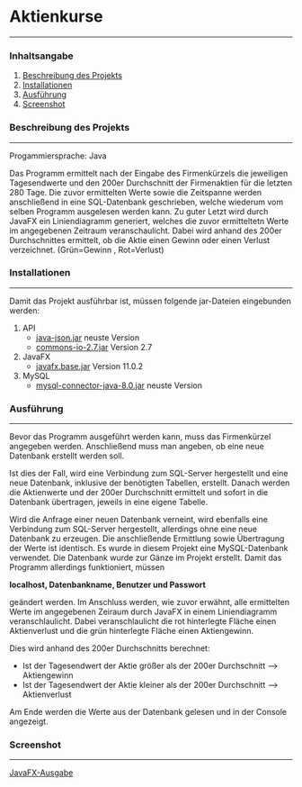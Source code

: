 # Aktienkurse
***
### Inhaltsangabe
1. [Beschreibung des Projekts](#beschreibungdesprojekts)
2. [Installationen](#installationen)
3. [Ausführung](#ausführung)
4. [Screenshot](#screenshot)

### Beschreibung des Projekts
***
Progammiersprache: Java

Das Programm ermittelt nach der Eingabe des Firmenkürzels die jeweiligen Tagesendwerte und den 200er Durchschnitt der Firmenaktien für die letzten 280 Tage. 
Die zuvor ermittelten Werte sowie die Zeitspanne werden anschließend in eine SQL-Datenbank geschrieben, welche wiederum vom selben Programm ausgelesen werden kann.
Zu guter Letzt wird durch JavaFX ein Liniendiagramm generiert, welches die zuvor ermitteltetn Werte im angegebenen Zeitraum veranschaulicht.
Dabei wird anhand des 200er Durchschnittes ermittelt, ob die Aktie einen Gewinn oder einen Verlust verzeichnet. (Grün=Gewinn , Rot=Verlust) 

### Installationen
***
Damit das Projekt ausführbar ist, müssen folgende jar-Dateien eingebunden werden:
1. API
    * [java-json.jar](https://jar-download.com/artifacts/org.json) neuste Version
    * [commons-io-2.7.jar](http://commons.apache.org/proper/commons-io/) Version 2.7
2. JavaFX
    * [javafx.base.jar](https://gluonhq.com/products/javafx/) Version 11.0.2
3. MySQL
    * [mysql-connector-java-8.0.jar](https://dev.mysql.com/downloads/windows/installer/8.0.html) neuste Version

### Ausführung
***
Bevor das Programm ausgeführt werden kann, muss das Firmenkürzel angegeben werden. Anschließend muss man angeben, ob eine neue Datenbank erstellt werden soll.

Ist dies der Fall, wird eine Verbindung zum SQL-Server hergestellt und eine neue Datenbank, inklusive der benötigten Tabellen, erstellt. Danach werden die Aktienwerte 
und der 200er Durchschnitt ermittelt und sofort in die Datenbank übertragen, jeweils in eine eigene Tabelle.

Wird die Anfrage einer neuen Datenbank verneint, wird ebenfalls eine Verbindung zum SQL-Server hergestellt, allerdings ohne eine neue Datenbank zu erzeugen. Die anschließende 
Ermittlung sowie Übertragung der Werte ist identisch. Es wurde in diesem Projekt eine MySQL-Datenbank verwendet. Die Datenbank wurde zur Gänze im Projekt erstellt. 
Damit das Programm allerdings funktioniert, müssen 

**localhost, Datenbankname, Benutzer und Passwort**

geändert werden.
Im Anschluss werden, wie zuvor erwähnt, alle ermittelten Werte im angegebenen Zeiraum durch JavaFX in einem Liniendiagramm veranschlaulicht. Dabei veranschlaulicht die rot
hinterlegte Fläche einen Aktienverlust und die grün hinterlegte Fläche einen Aktiengewinn. 

Dies wird anhand des 200er Durchschnitts berechnet:

* Ist der Tagesendwert der Aktie größer als der 200er Durchschnitt   -->  Aktiengewinn
* Ist der Tagesendwert der Aktie kleiner als der 200er Durchschnitt  -->  Aktienverlust
                                                                                    
Am Ende werden die Werte aus der Datenbank gelesen und in der Console angezeigt.

### Screenshot
***
[JavaFX-Ausgabe](https://github.com/SimonHauser12/Github/tree/master/4.Klasse/SWP_Normal/Projekte/Projekt2/Aktienkurs/JavaFX_Rubner.PNG?raw=true)
